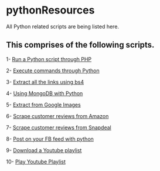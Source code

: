 # pythonResources
All Python related scripts are being listed here.

## This comprises of the following scripts.

  1- [Run a Python script through PHP](https://github.com/ankitjain28may/pythonResources/tree/master/RunPythonScriptThroughPHP)

  2- [Execute commands through Python](https://github.com/ankitjain28may/pythonResources/tree/master/Execute%20Commands%20From%20Terminal%20or%20cmd)

  3- [Extract all the links using bs4](https://github.com/ankitjain28may/pythonResources/tree/master/Scaaping%20using%20bs4)

  4- [Using MongoDB with Python](https://github.com/ankitjain28may/pythonResources/tree/master/Use%20MongoDB%20in%20Python)

  5- [Extract from Google Images](https://github.com/ankitjain28may/ExtractGoogleImages)

  6- [Scrape customer reviews from Amazon](https://github.com/ankitjain28may/ScrapeAmazon)

  7- [Scrape customer reviews from Snapdeal](https://github.com/ankitjain28may/ScrapeSnapdeal)

  8- [Post on your FB feed with python](https://github.com/ankitjain28may/FbPostUsingPython)
  
  9- [Download a Youtube playlist](https://github.com/ankitjain28may/pythonResources/tree/master/Download%20playlist%20from%20cmd%20using%20python)
  
  10- [Play Youtube Playlist](Play%20Youtube%20Playlist/)
